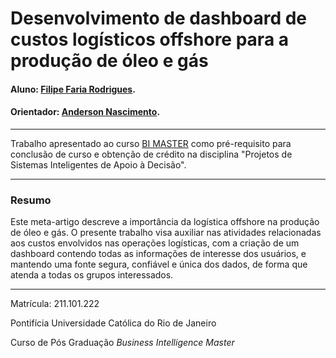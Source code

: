 <!-- antes de enviar a versão final, solicitamos que todos os comentários, colocados para orientação ao aluno, sejam removidos do arquivo -->

# Desenvolvimento de dashboard  de custos logísticos offshore para a produção de óleo e gás

#### Aluno: [Filipe Faria Rodrigues](https://github.com/filipefr).
#### Orientador: [Anderson Nascimento](https://github.com/insightds).

---

Trabalho apresentado ao curso [BI MASTER](https://ica.puc-rio.ai/bi-master) como pré-requisito para conclusão de curso e obtenção de crédito na disciplina "Projetos de Sistemas Inteligentes de Apoio à Decisão".

---

### Resumo

<!-- trocar o texto abaixo pelo resumo do trabalho, em português -->

Este meta-artigo descreve a importância da logística offshore na produção de óleo e gás. O presente trabalho visa auxiliar nas atividades relacionadas aos custos envolvidos nas operações logísticas, com a criação de um dashboard contendo todas as informações de interesse dos usuários, e mantendo uma fonte segura, confiável e única dos dados, de forma que atenda a todas os grupos interessados.

---

Matrícula: 211.101.222

Pontifícia Universidade Católica do Rio de Janeiro

Curso de Pós Graduação *Business Intelligence Master*